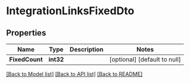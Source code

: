 # IntegrationLinksFixedDto

## Properties
Name | Type | Description | Notes
------------ | ------------- | ------------- | -------------
**FixedCount** | **int32** |  | [optional] [default to null]

[[Back to Model list]](../README.md#documentation-for-models) [[Back to API list]](../README.md#documentation-for-api-endpoints) [[Back to README]](../README.md)

